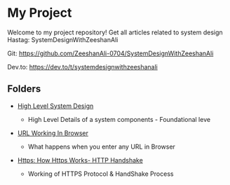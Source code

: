 # My Project

Welcome to my project repository! 
Get all articles related to system design Hastag: SystemDesignWithZeeshanAli

Git: https://github.com/ZeeshanAli-0704/SystemDesignWithZeeshanAli

Dev.to: https://dev.to/t/systemdesignwithzeeshanali


## Folders

- [High Level System Design](./High_Level_System_Design/)
  - High Level Details of a system components - Foundational leve

- [URL Working In Browser](./URL_Working_In_Browser/)
  - What happens when you enter any URL in Browser

- [Https: How Https Works- HTTP Handshake](./Https_How_Https_Works/)
  - Working of HTTPS Protocol & HandShake Process


